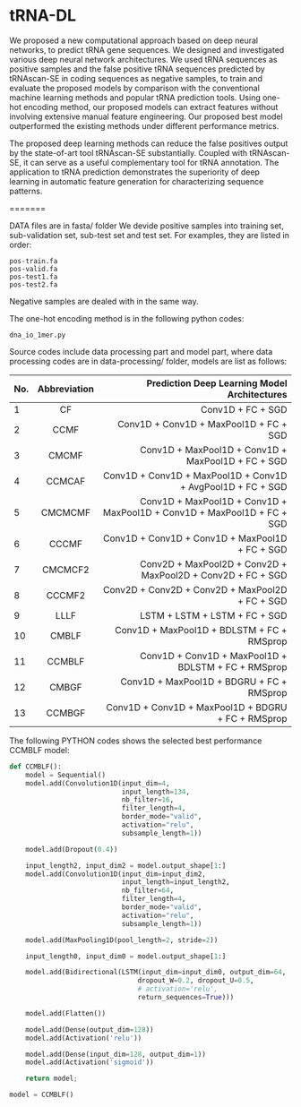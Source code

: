 # tRNA-DL

We proposed a new computational approach based on deep neural networks, to predict tRNA gene sequences. We designed and investigated various deep neural network architectures. We used tRNA sequences as positive samples and the false positive tRNA sequences predicted by tRNAscan-SE in coding sequences as negative samples, to train and evaluate the proposed models by comparison with the conventional machine learning methods and popular tRNA prediction tools. Using one-hot encoding method, our proposed models can extract features without involving extensive manual feature engineering. Our proposed best model outperformed the existing methods under different performance metrics.

The proposed deep learning methods can reduce the false positives output by the state-of-art tool tRNAscan-SE substantially. Coupled with tRNAscan-SE, it can serve as a useful complementary tool for tRNA annotation. The application to tRNA prediction demonstrates the superiority of deep learning in automatic feature generation for characterizing sequence patterns.



=======

DATA files are in fasta/ folder
We devide positive samples into training set, sub-validation set, sub-test set and test set.
For examples, they are listed in order:
```
pos-train.fa	
pos-valid.fa
pos-test1.fa	
pos-test2.fa	
```
Negative samples are dealed with in the same way.

The one-hot encoding method is in the following python codes:
```
dna_io_1mer.py
```


Source codes include data processing part and model part, where data processing codes are in data-processing/ folder, models are list 
as follows:

| No.| Abbreviation | Prediction Deep Learning Model Architectures| 
| ------------- |:-------------:| -----:|
1 | CF | Conv1D + FC + SGD
2 | CCMF | Conv1D + Conv1D + MaxPool1D + FC + SGD
3 | CMCMF | Conv1D + MaxPool1D + Conv1D + MaxPool1D + FC + SGD
4 | CCMCAF | Conv1D + Conv1D + MaxPool1D + Conv1D + AvgPool1D + FC + SGD
5 | CMCMCMF | Conv1D + MaxPool1D + Conv1D + MaxPool1D + Conv1D + MaxPool1D + FC + SGD
6 | CCCMF | Conv1D + Conv1D + Conv1D + MaxPool1D + FC + SGD
7 | CMCMCF2 | Conv2D + MaxPool2D + Conv2D + MaxPool2D + Conv2D + FC + SGD
8 | CCCMF2 | Conv2D + Conv2D + Conv2D + MaxPool2D + FC + SGD
9 | LLLF | LSTM + LSTM + LSTM + FC + SGD
10 | CMBLF | Conv1D + MaxPool1D + BDLSTM + FC + RMSprop
11 | CCMBLF | Conv1D + Conv1D + MaxPool1D + BDLSTM + FC + RMSprop
12 | CMBGF | Conv1D + MaxPool1D + BDGRU + FC + RMSprop
13 | CCMBGF | Conv1D + Conv1D + MaxPool1D + BDGRU + FC + RMSprop


The following PYTHON codes shows the selected best performance CCMBLF model:
```py
def CCMBLF():
    model = Sequential()
    model.add(Convolution1D(input_dim=4,
                            input_length=134,
                            nb_filter=16,
                            filter_length=4,
                            border_mode="valid",
                            activation="relu",
                            subsample_length=1))

    model.add(Dropout(0.4))

    input_length2, input_dim2 = model.output_shape[1:]
    model.add(Convolution1D(input_dim=input_dim2,
                            input_length=input_length2,
                            nb_filter=64,
                            filter_length=4,
                            border_mode="valid",
                            activation="relu",
                            subsample_length=1))

    model.add(MaxPooling1D(pool_length=2, stride=2))

    input_length0, input_dim0 = model.output_shape[1:]

    model.add(Bidirectional(LSTM(input_dim=input_dim0, output_dim=64,
                                dropout_W=0.2, dropout_U=0.5,
                                # activation='relu',
                                return_sequences=True)))

    model.add(Flatten())

    model.add(Dense(output_dim=128))
    model.add(Activation('relu'))

    model.add(Dense(input_dim=128, output_dim=1))
    model.add(Activation('sigmoid'))

    return model;

model = CCMBLF()
```

